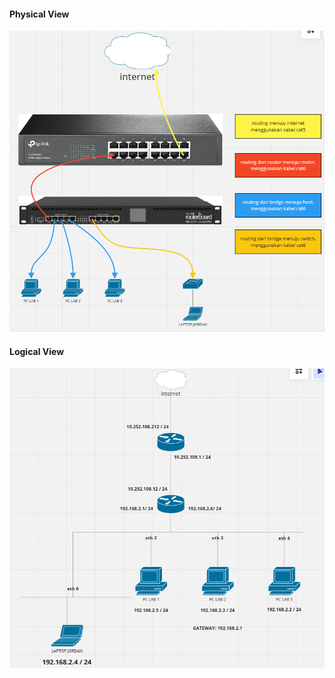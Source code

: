 #### Physical View
![Physical view](./assets/physview.png)

#### Logical View
![Logical view](./assets/logicview.png)